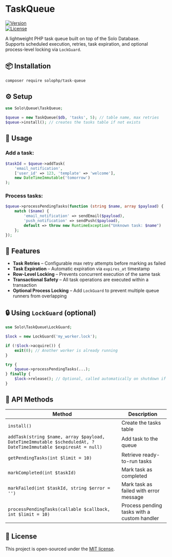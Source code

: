 # TaskQueue

[![Version](https://img.shields.io/badge/version-1.1.0-blue.svg)](https://github.com/solophp/task-queue)  
[![License](https://img.shields.io/badge/license-MIT-green.svg)](https://opensource.org/licenses/MIT)

A lightweight PHP task queue built on top of the Solo Database.  
Supports scheduled execution, retries, task expiration, and optional process-level locking via `LockGuard`.

## 📦 Installation

```bash
composer require solophp/task-queue
```

## ⚙️ Setup

```php
use Solo\Queue\TaskQueue;

$queue = new TaskQueue($db, 'tasks', 5); // table name, max retries
$queue->install(); // creates the tasks table if not exists
```

## 🚀 Usage

### Add a task:

```php
$taskId = $queue->addTask(
    'email_notification',
    ['user_id' => 123, 'template' => 'welcome'],
    new DateTimeImmutable('tomorrow')
);
```

### Process tasks:

```php
$queue->processPendingTasks(function (string $name, array $payload) {
    match ($name) {
        'email_notification' => sendEmail($payload),
        'push_notification' => sendPush($payload),
        default => throw new RuntimeException("Unknown task: $name")
    };
});
```

## 🧰 Features

- **Task Retries** – Configurable max retry attempts before marking as failed
- **Task Expiration** – Automatic expiration via `expires_at` timestamp
- **Row-Level Locking** – Prevents concurrent execution of the same task
- **Transactional Safety** – All task operations are executed within a transaction
- **Optional Process Locking** – Add `LockGuard` to prevent multiple queue runners from overlapping

## 🔒 Using `LockGuard` (optional)

```php
use Solo\TaskQueue\LockGuard;

$lock = new LockGuard('my_worker.lock');

if (!$lock->acquire()) {
    exit(0); // Another worker is already running
}

try {
    $queue->processPendingTasks(...);
} finally {
    $lock->release(); // Optional, called automatically on shutdown if not released manually
}
```

## 🧪 API Methods

| Method                                                                                                        | Description                                 |
|---------------------------------------------------------------------------------------------------------------|---------------------------------------------|
| `install()`                                                                                                   | Create the tasks table                      |
| `addTask(string $name, array $payload, DateTimeImmutable $scheduledAt, ?DateTimeImmutable $expiresAt = null)` | Add task to the queue                       |
| `getPendingTasks(int $limit = 10)`                                                                            | Retrieve ready-to-run tasks                 |
| `markCompleted(int $taskId)`                                                                                  | Mark task as completed                      |
| `markFailed(int $taskId, string $error = '')`                                                                 | Mark task as failed with error message      |
| `processPendingTasks(callable $callback, int $limit = 10)`                                                    | Process pending tasks with a custom handler |

## 📄 License

This project is open-sourced under the [MIT license](./LICENSE).